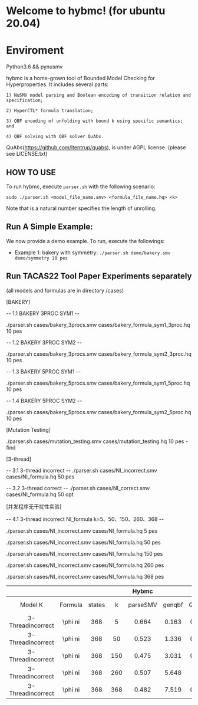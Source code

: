 # Welcome to hybmc! (for ubuntu 20.04)

# Enviroment
Python3.6 && pynusmv

hybmc is a home-grown tool of Bounded Model Checking for Hyperproperties.
It includes several parts:

	1) NuSMV model parsing and Boolean encoding of transition relation and specification;
 
	2) HyperCTL* formula translation;
 
	3) QBF encoding of unfolding with bound k using specific semantics; and
 
	4) QBF solving with QBF solver QuAbs.  

QuAbs(https://github.com/ltentrup/quabs), is under AGPL license. (please see LICENSE.txt)  

## HOW TO USE
To run hybmc, execute ```parser.sh``` with the following scenario:

```sudo ./parser.sh <model_file_name.smv> <formula_file_name.hq> <k> ```

Note that <k> is a natural number specifies the length of unrolling.

## Run A Simple Example:
We now provide a demo example. To run, execute the followings:
  - Example 1: bakery with symmetry: 
```./parser.sh demo/bakery.smv demo/symmetry 10 pes```

## Run TACAS22 Tool Paper Experiments separately
(all models and formulas are in directory /cases)


[BAKERY]

-- 1.1 BAKERY 3PROC SYM1 --

  ./parser.sh cases/bakery_3procs.smv cases/bakery_formula_sym1_3proc.hq 10 pes
  
-- 1.2 BAKERY 3PROC SYM2 --

  ./parser.sh cases/bakery_3procs.smv cases/bakery_formula_sym2_3proc.hq 10 pes
  
-- 1.3 BAKERY 5PROC SYM1 --

  ./parser.sh cases/bakery_5procs.smv cases/bakery_formula_sym1_5proc.hq 10 pes
  
-- 1.4 BAKERY 5PROC SYM2 --

  ./parser.sh cases/bakery_5procs.smv cases/bakery_formula_sym2_5proc.hq 10 pes
  

[Mutation Testing]

  ./parser.sh cases/mutation_testing.smv cases/mutation_testing.hq 10 pes -find


[3-thread]

-- 3.1 3-thread incorrect --
  ./parser.sh cases/NI_incorrect.smv cases/NI_formula.hq 50 pes
  
-- 3.2 3-thread correct --
  ./parser.sh cases/NI_correct.smv cases/NI_formula.hq 50 opt


[并发程序无干扰性实验]

-- 4.1 3-thread incorrect NI_formula k=5、50、150、260、368 --

  ./parser.sh cases/NI_incorrect.smv cases/NI_formula.hq 5 pes
  
  ./parser.sh cases/NI_incorrect.smv cases/NI_formula.hq 50 pes
  
  ./parser.sh cases/NI_incorrect.smv cases/NI_formula.hq 150 pes

  ./parser.sh cases/NI_incorrect.smv cases/NI_formula.hq 260 pes

  ./parser.sh cases/NI_incorrect.smv cases/NI_formula.hq 368 pes

|                   |         |        |      | Hybmc     | |   |       | Hyqube     |   | |    |            |
| :---------------: | :-----: | :----: | :--: | :------: | :----: | :---: | ----- | :------: | :----: | :---: | :---: | :--------: |
| Model K           | Formula | states | k    | parseSMV | genqbf | QuAbS | Total | parseSMV | genqbf | QuAbS | Total | \lnot \phi |
| 3-Threadincorrect | \phi ni | 368    | 5    | 0.664    | 0.163  | 0.045 | 0.872 | 0.512    | 0.749  | 0.261 | 1.522 | SAT        |
| 3-Threadincorrect | \phi ni | 368    | 50   | 0.523    | 1.336  | 0.056 | 1.915 | 0.469    | 7.47   | 3.861 | 11.8  | SAT        |
| 3-Threadincorrect | \phi ni | 368    | 150  | 0.475    | 3.031  | 0.102 | 3.608 | 0.497    | 25.48  | 16.68 | 42.66 | SAT        |
| 3-Threadincorrect | \phi ni | 368    | 260  | 0.507    | 5.648  | 0.19  | 6.345 | 0.461    | 46.03  | 41.63 | 88.11 | SAT        |
| 3-Threadincorrect | \phi ni | 368    | 368  | 0.482    | 7.519  | 0.344 | 8.345 | 0.5      | 66.88  | 71.53 | 138.9 | SAT        |



